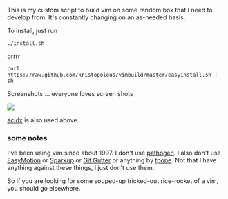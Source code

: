 This is my custom script to build vim on some random box that I need
to develop from.  It's constantly changing on an as-needed basis.

To install, just run

    ./install.sh

orrrr

    curl https://raw.github.com/kristopolous/vimbuild/master/easyinstall.sh | sh

Screenshots ... everyone loves screen shots

<img src=http://i.imgur.com/0sLBAF3.png>

[acidx](https://github.com/kristopolous/acidx) is also used above.

### some notes

I've been using vim since about 1997. I don't use [pathogen](https://github.com/tpope/vim-pathogen). I also don't use [EasyMotion](http://www.vim.org/scripts/script.php?script_id=3526) or [Sparkup](https://github.com/rstacruz/sparkup) or [Git Gutter](https://github.com/airblade/vim-gitgutter) or anything by [tpope](https://github.com/tpope). Not that I have anything against these things, I just don't use them.

So if you are looking for some souped-up tricked-out rice-rocket of a vim, you should go elsewhere.

